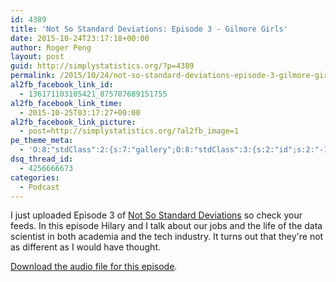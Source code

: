 ```yaml
---
id: 4389
title: 'Not So Standard Deviations: Episode 3 - Gilmore Girls'
date: 2015-10-24T23:17:18+00:00
author: Roger Peng
layout: post
guid: http://simplystatistics.org/?p=4389
permalink: /2015/10/24/not-so-standard-deviations-episode-3-gilmore-girls/
al2fb_facebook_link_id:
  - 136171103105421_875707689151755
al2fb_facebook_link_time:
  - 2015-10-25T03:17:27+00:00
al2fb_facebook_link_picture:
  - post=http://simplystatistics.org/?al2fb_image=1
pe_theme_meta:
  - 'O:8:"stdClass":2:{s:7:"gallery";O:8:"stdClass":3:{s:2:"id";s:2:"-1";s:5:"width";s:0:"";s:6:"height";s:0:"";}s:5:"video";O:8:"stdClass":1:{s:2:"id";s:2:"-1";}}'
dsq_thread_id:
  - 4256666673
categories:
  - Podcast
---
```

I just uploaded Episode 3 of [Not So Standard Deviations](https://soundcloud.com/nssd-podcast) so check your feeds. In this episode Hilary and I talk about our jobs and the life of the data scientist in both academia and the tech industry. It turns out that they're not as different as I would have thought.

[Download the audio file for this episode](https://api.soundcloud.com/tracks/229957578/download?client_id=02gUJC0hH2ct1EGOcYXQIzRFU91c72Ea&oauth_token=1-138878-174789515-deb24181d01af).